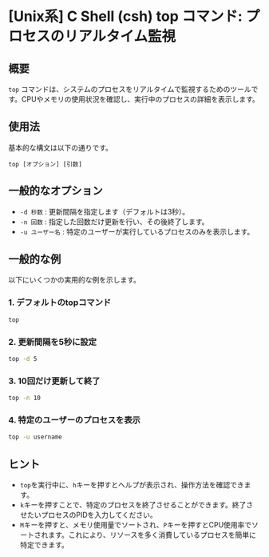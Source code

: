 # [Unix系] C Shell (csh) top コマンド: プロセスのリアルタイム監視

## 概要
`top` コマンドは、システムのプロセスをリアルタイムで監視するためのツールです。CPUやメモリの使用状況を確認し、実行中のプロセスの詳細を表示します。

## 使用法
基本的な構文は以下の通りです。

```
top [オプション] [引数]
```

## 一般的なオプション
- `-d 秒数` : 更新間隔を指定します（デフォルトは3秒）。
- `-n 回数` : 指定した回数だけ更新を行い、その後終了します。
- `-u ユーザー名` : 特定のユーザーが実行しているプロセスのみを表示します。

## 一般的な例
以下にいくつかの実用的な例を示します。

### 1. デフォルトのtopコマンド
```bash
top
```

### 2. 更新間隔を5秒に設定
```bash
top -d 5
```

### 3. 10回だけ更新して終了
```bash
top -n 10
```

### 4. 特定のユーザーのプロセスを表示
```bash
top -u username
```

## ヒント
- `top`を実行中に、`h`キーを押すとヘルプが表示され、操作方法を確認できます。
- `k`キーを押すことで、特定のプロセスを終了させることができます。終了させたいプロセスのPIDを入力してください。
- `M`キーを押すと、メモリ使用量でソートされ、`P`キーを押すとCPU使用率でソートされます。これにより、リソースを多く消費しているプロセスを簡単に特定できます。